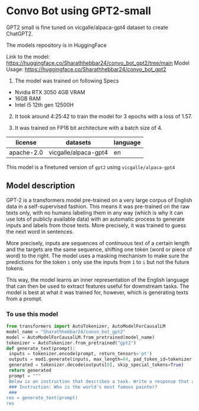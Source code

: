 # Convo Bot using GPT2-small

GPT2 small is fine tuned on vicgalle/alpaca-gpt4 dataset to create ChatGPT2.

The models repository is in HuggingFace

Link to the model: https://huggingface.co/Sharathhebbar24/convo_bot_gpt2/tree/main
Model Usage: https://huggingface.co/Sharathhebbar24/convo_bot_gpt2

1. The model was trained on following Specs
- Nvidia RTX 3050 4GB VRAM
- 16GB RAM
- Intel i5 12th gen 12500H

2. It took around 4:25:42 to train the model for 3 epochs with a loss of 1.57.

3. It was trained on FP16 bit architecture with a batch size of 4.

| license | datasets | language |
| ------- | -------- | -------- |
| apache-2.0 | vicgalle/alpaca-gpt4 | en |

This model is a finetuned version of ```gpt2``` using ```vicgalle/alpaca-gpt4```

## Model description

GPT-2 is a transformers model pre-trained on a very large corpus of English data in a self-supervised fashion. This
means it was pre-trained on the raw texts only, with no humans labeling them in any way (which is why it can use lots
of publicly available data) with an automatic process to generate inputs and labels from those texts. More precisely,
it was trained to guess the next word in sentences.

More precisely, inputs are sequences of continuous text of a certain length and the targets are the same sequence,
shifting one token (word or piece of word) to the right. The model uses a masking mechanism to make sure the
predictions for the token `i` only use the inputs from `1` to `i` but not the future tokens.

This way, the model learns an inner representation of the English language that can then be used to extract features
useful for downstream tasks. The model is best at what it was trained for, however, which is generating texts from a
prompt.

### To use this model

```python
from transformers import AutoTokenizer, AutoModelForCausalLM
model_name = "Sharathhebbar24/convo_bot_gpt2"
model = AutoModelForCausalLM.from_pretrained(model_name)
tokenizer = AutoTokenizer.from_pretrained("gpt2")
def generate_text(prompt):
 inputs = tokenizer.encode(prompt, return_tensors='pt')
 outputs = mod1.generate(inputs, max_length=64, pad_token_id=tokenizer.eos_token_id)
 generated = tokenizer.decode(outputs[0], skip_special_tokens=True)
 return generated
 prompt = """
 Below is an instruction that describes a task. Write a response that appropriately completes the request. 
 ### Instruction: Who is the world's most famous painter? 
 ###
res = generate_text(prompt)
res
```